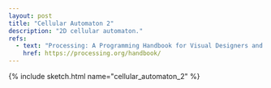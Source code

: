 ```yaml
---
layout: post
title: "Cellular Automaton 2"
description: "2D cellular automaton."
refs:
  - text: "Processing: A Programming Handbook for Visual Designers and Artists (Second Edition)"
    href: https://processing.org/handbook/
---
```


{% include sketch.html name="cellular_automaton_2" %}
